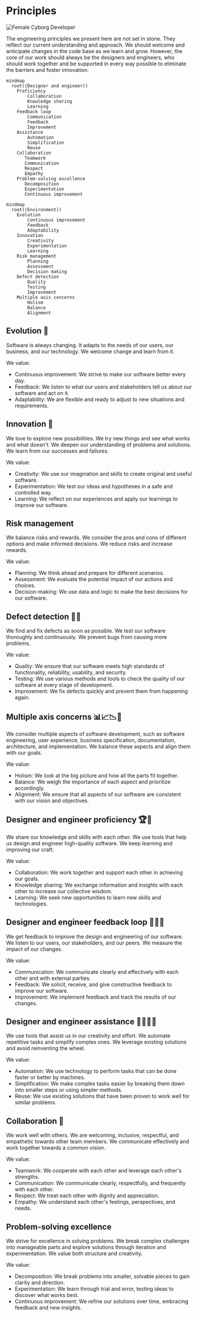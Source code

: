 # Principles

![Female Cyborg Developer](female-cyborg-dev-512.jpeg)

The engineering principles we present here are not set in stone. They reflect
our current understanding and approach.
We should welcome and anticipate changes in the code base as we learn and
grow.
However, the core of our work should always be the designers and engineers,
who should work together and be supported in every way possible to eliminate
the barriers and foster innovation.

```mermaid
mindmap
  root((Designer and engineer))
    Proficiency
        Collaboration
        Knowledge sharing
        Learning
    Feedback loop
        Communication
        Feedback
        Improvement
    Assistance
        Automation
        Simplification
        Reuse
    Collaboration
       Teamwork
       Communication
       Respect
       Empathy
    Problem-solving excellence
       Decomposition
       Experimentation
       Continuous improvement
```

```mermaid
mindmap
  root((Environment))
    Evolution
        Continuous improvement
        Feedback
        Adaptability
    Innovation
        Creativity
        Experimentation
        Learning
    Risk management
        Planning
        Assessment
        Decision making
    Defect detection
        Quality
        Testing
        Improvement
    Multiple axis concerns
        Holism
        Balance
        Alignment
```

## Evolution 🧬

Software is always changing. It adapts to the needs of our users, our
business, and our technology. We welcome change and learn from it.

We value:

- Continuous improvement: We strive to make our software better every
  day.
- Feedback: We listen to what our users and stakeholders tell us about
  our software and act on it.
- Adaptability: We are flexible and ready to adjust to new situations and
  requirements.

## Innovation :rocket:

We love to explore new possibilities. We try new things and see what works
and what doesn't. We deepen our understanding of problems and solutions. We
learn from our successes and failures.

We value:

- Creativity: We use our imagination and skills to create original and
  useful software.
- Experimentation: We test our ideas and hypotheses in a safe and
  controlled way.
- Learning: We reflect on our experiences and apply our learnings to
  improve our software.

## Risk management

We balance risks and rewards. We consider the pros and cons of different
options and make informed decisions. We reduce risks and increase rewards.

We value:

- Planning: We think ahead and prepare for different scenarios.
- Assessment: We evaluate the potential impact of our actions and
  choices.
- Decision-making: We use data and logic to make the best decisions for
  our software.

## Defect detection 🔎🐛

We find and fix defects as soon as possible. We test our software thoroughly
and continuously. We prevent bugs from causing more problems.

We value:

- Quality: We ensure that our software meets high standards of
  functionality, reliability, usability, and security.
- Testing: We use various methods and tools to check the quality of our
  software at every stage of development.
- Improvement: We fix defects quickly and prevent them from happening
  again.

## Multiple axis concerns 📊📈📉📅

We consider multiple aspects of software development, such as software
engineering, user experience, business specification, documentation,
architecture, and implementation. We balance these aspects and align them
with our goals.

We value:

- Holism: We look at the big picture and how all the parts fit together.
- Balance: We weigh the importance of each aspect and prioritize
  accordingly.
- Alignment: We ensure that all aspects of our software are consistent
  with our vision and objectives.

## Designer and engineer proficiency 🏆👏

We share our knowledge and skills with each other. We use tools that help us
design and engineer high-quality software. We keep learning and improving our
craft.

We value:

- Collaboration: We work together and support each other in achieving our
  goals.
- Knowledge sharing: We exchange information and insights with each other
  to increase our collective wisdom.
- Learning: We seek new opportunities to learn new skills and
  technologies.

## Designer and engineer feedback loop 🔄👩‍💻

We get feedback to improve the design and engineering of our software. We
listen to our users, our stakeholders, and our peers. We measure the impact
of our changes.

We value:

- Communication: We communicate clearly and effectively with each other
  and with external parties.
- Feedback: We solicit, receive, and give constructive feedback to
  improve our software.
- Improvement: We implement feedback and track the results of our
  changes.

## Designer and engineer assistance 🙋‍♀️👩‍💻

We use tools that assist us in our creativity and effort. We automate
repetitive tasks and simplify complex ones. We leverage existing solutions
and avoid reinventing the wheel.

We value:

- Automation: We use technology to perform tasks that can be done faster
  or better by machines.
- Simplification: We make complex tasks easier by breaking them down into
  smaller steps or using simpler methods.
- Reuse: We use existing solutions that have been proven to work well for
  similar problems.

## Collaboration 👥

We work well with others. We are welcoming, inclusive, respectful, and
empathetic towards other team members. We communicate effectively and work
together towards a common vision.

We value:

- Teamwork: We cooperate with each other and leverage each other's
  strengths.
- Communication: We communicate clearly, respectfully, and frequently
  with each other.
- Respect: We treat each other with dignity and appreciation.
- Empathy: We understand each other's feelings, perspectives, and needs.

## Problem-solving excellence

We strive for excellence in solving problems. We break complex challenges into manageable parts and explore solutions through iteration and experimentation. We value both structure and creativity.

We value:

- Decomposition: We break problems into smaller, solvable pieces to gain clarity and direction.
- Experimentation: We learn through trial and error, testing ideas to discover what works best.
- Continuous improvement: We refine our solutions over time, embracing feedback and new insights.
